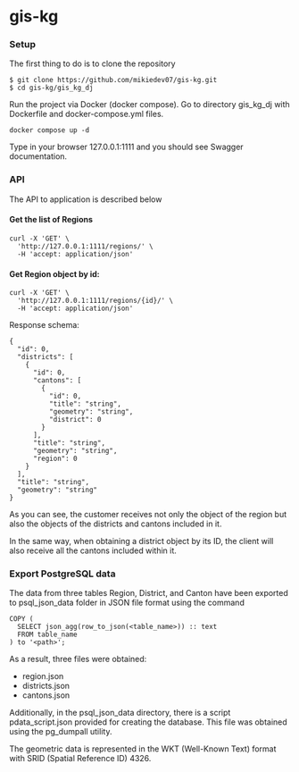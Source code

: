 # gis-kg

### Setup

The first thing to do is to clone the repository

```shell
$ git clone https://github.com/mikiedev07/gis-kg.git
$ cd gis-kg/gis_kg_dj
```

Run the project via Docker (docker compose). Go to directory gis_kg_dj with Dockerfile and docker-compose.yml files.

```shell
docker compose up -d
```

Type in your browser 127.0.0.1:1111 and you should see Swagger documentation.

### API

The API to application is described below

#### Get the list of Regions

```shell
curl -X 'GET' \
  'http://127.0.0.1:1111/regions/' \
  -H 'accept: application/json'
```

#### Get Region object by id:

```shell
curl -X 'GET' \
  'http://127.0.0.1:1111/regions/{id}/' \
  -H 'accept: application/json'
```

Response schema:
```shell
{
  "id": 0,
  "districts": [
    {
      "id": 0,
      "cantons": [
        {
          "id": 0,
          "title": "string",
          "geometry": "string",
          "district": 0
        }
      ],
      "title": "string",
      "geometry": "string",
      "region": 0
    }
  ],
  "title": "string",
  "geometry": "string"
}
```

As you can see, the customer receives not only the object of the region but also the 
objects of the districts and cantons included in it.

In the same way, when obtaining a district object by its ID, the client will also receive all the cantons included within it.

### Export PostgreSQL data

The data from three tables Region, District, and Canton have been exported to psql_json_data folder in JSON file format using the command

```shell
COPY (
  SELECT json_agg(row_to_json(<table_name>)) :: text
  FROM table_name
) to '<path>';
```

As a result, three files were obtained:
* region.json
* districts.json
* cantons.json

Additionally, in the psql_json_data directory, there is a script pdata_script.json provided for creating the database. 
This file was obtained using the pg_dumpall utility.

The geometric data is represented in the WKT (Well-Known Text) format with SRID (Spatial Reference ID) 4326.





